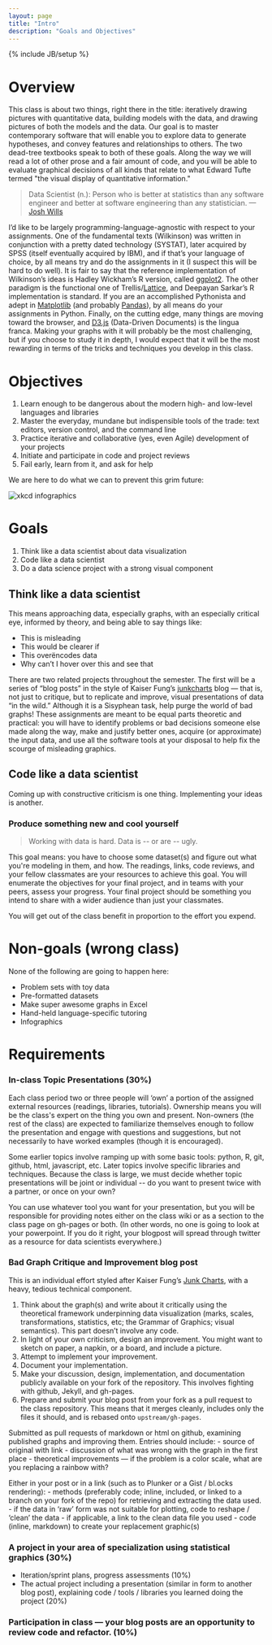 ```yaml
---
layout: page
title: "Intro"
description: "Goals and Objectives"
---
```

{% include JB/setup %}
    
# Overview
This class is about two things, right there in the title: iteratively drawing pictures with quantitative data, building models with the data, and drawing pictures of both the models and the data. Our goal is to master contemporary software that will enable you to explore data to generate hypotheses, and convey features and relationships to others. The two dead-tree textbooks speak to both of these goals. Along the way we will read a lot of other prose and a fair amount of code, and you will be able to evaluate graphical decisions of all kinds that relate to what Edward Tufte termed "the visual display of quantitative information."

>Data Scientist (n.): Person who is better at statistics than any software engineer and better at software engineering than any statistician.
> —[Josh Wills](https://twitter.com/josh_wills/status/198093512149958656)

I’d like to be largely programming-language-agnostic with respect to your assignments. One of the fundamental texts (Wilkinson) was written in conjunction with a pretty dated technology (SYSTAT), later acquired by SPSS (itself eventually acquired by IBM), and if that’s your language of choice, by all means try and do the assignments in it (I suspect this will be hard to do well). It is fair to say that the reference implementation of Wilkinson’s ideas is Hadley Wickham’s R version, called [ggplot2](http://ggplot2.org). The other paradigm is the functional one of Trellis/[Lattice](http://lmdvr.r-forge.r-project.org/figures/figures.html), and Deepayan Sarkar’s R implementation is standard. If you are an accomplished Pythonista and adept in [Matplotlib](http://matplotlib.org) (and probably [Pandas](http://pandas.pydata.org)), by all means do your assignments in Python. Finally, on the cutting edge, many things are moving toward the browser, and [D3.js](http://d3js.org) (Data-Driven Documents) is the lingua franca. Making your graphs with it will probably be the most challenging, but if you choose to study it in depth, I would expect that it will be the most rewarding in terms of the tricks and techniques you develop in this class.

# Objectives #

1. Learn enough to be dangerous about the modern high- and low-level languages and libraries
1. Master the everyday, mundane but indispensible tools of the trade: text editors, version control, and the command line
1. Practice iterative and collaborative (yes, even Agile) development of your projects
1. Initiate and participate in code and project reviews
1. Fail early, learn from it, and ask for help

We are here to do what we can to prevent this grim future:

![xkcd infographics](http://imgs.xkcd.com/comics/tall_infographics.png)

# Goals #

1. Think like a data scientist about data visualization
1. Code like a data scientist
1. Do a data science project with a strong visual component

## Think like a data scientist ##

This means approaching data, especially graphs, with an especially critical eye, informed by theory, and being able to say things like:

- This is misleading
- This would be clearer if
- This overëncodes data
- Why can’t I hover over this and see that

There are two related projects throughout the semester. The first will be a series of “blog posts” in the style of Kaiser Fung’s [junkcharts](http://junkcharts.typepad.com) blog — that is, not just to critique, but to replicate and improve, visual presentations of data “in the wild.” Although it is a  Sisyphean task, help purge the world of bad graphs! These assignments are meant to be equal parts theoretic and practical: you will have to identify problems or bad decisions someone else made along the way, make and justify better ones, acquire (or approximate) the input data, and use all the software tools at your disposal to help fix the scourge of misleading graphics.

## Code like a data scientist ##

Coming up with constructive criticism is one thing. Implementing your ideas is another. 

### Produce something new and cool yourself ###

>Working with data is hard. Data is -- or are -- ugly.

This goal means: you have to choose some dataset(s) and figure out what you're modeling in them, and how. The readings, links, code reviews, and your fellow classmates are your resources to achieve this goal. You will enumerate the objectives for your final project, and in teams with your peers, assess your progress. Your final project should be something you intend to share with a wider audience than just your classmates. 

You will get out of the class benefit in proportion to the effort you expend. 

# Non-goals (wrong class) #

None of the following are going to happen here:

- Problem sets with toy data
- Pre-formatted datasets
- Make super awesome graphs in Excel
- Hand-held language-specific tutoring
- Infographics

# Requirements

### In-class Topic Presentations (30%)

Each class period two or three people will ‘own’ a portion of the assigned external resources (readings, libraries, tutorials). Ownership means you will be the class's expert on the thing you own and present. Non-owners (the rest of the class) are expected to familiarize themselves enough to follow the presentation and engage with questions and suggestions, but not necessarily to have worked examples (though it is encouraged).

Some earlier topics involve ramping up with some basic tools: python, R, git, github, html, javascript, etc. Later topics involve specific libraries and techniques. Because the class is large, we must decide whether topic presentations will be joint or individual -- do you want to present twice with a partner, or once on your own?

You can use whatever tool you want for your presentation, but you will be responsible for providing notes either on the class wiki or as a section to the class page on gh-pages or both. (In other words, no one is going to look at your powerpoint. If you do it right, your blogpost will spread through twitter as a resource for data scientists everywhere.)

### Bad Graph Critique and Improvement blog post


  This is an individual effort styled after Kaiser Fung’s [Junk Charts](http://junkcharts.com), with a heavy, tedious technical component.

  1. Think about the graph(s) and write about it critically using the theoretical framework underpinning data visualization (marks, scales, transformations, statistics, etc; the Grammar of Graphics; visual semantics). This part doesn’t involve any code.
  1. In light of your own criticism, design an improvement. You might want to sketch on paper, a napkin, or a board, and include a picture.
  1. Attempt to implement your improvement.
  1. Document your implementation.
  1. Make your discussion, design, implementation, and documentation publicly available on your fork of the repository. This involves fighting with github, Jekyll, and gh-pages.
  1. Prepare and submit your blog post from your fork as a pull request to the class repository. This means that it merges cleanly, includes only the files it should, and is rebased onto `upstream/gh-pages`.

  Submitted as pull requests of markdown or html on github, examining published graphs and improving them. Entries should include:
     - source of original with link
     - discussion of what was wrong with the graph in the first place
     - theoretical improvements — if the problem is a color scale, what are you replacing a rainbow with?

  Either in your post or in a link (such as to Plunker or a Gist / bl.ocks rendering): 
     - methods (preferably code; inline, included, or linked to a branch on your fork of the repo) for retrieving and extracting the data used.
     - if the data in ‘raw’ form was not suitable for plotting, code to reshape / ‘clean’ the data
     - if applicable, a link to the clean data file you used
     - code (inline, markdown) to create your replacement graphic(s)




### A project in your area of specialization using statistical graphics (30%)
   - Iteration/sprint plans, progress assessments (10%)
   - The actual project including a presentation (similar in form to another blog post), explaining code / tools / libraries you learned doing the project (20%)
### Participation in class — your blog posts are an opportunity to review code and refactor. (10%)
